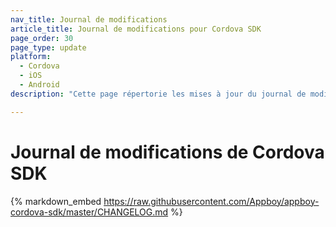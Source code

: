 ```yaml
---
nav_title: Journal de modifications
article_title: Journal de modifications pour Cordova SDK
page_order: 30
page_type: update
platform: 
  - Cordova
  - iOS
  - Android
description: "Cette page répertorie les mises à jour du journal de modifications de Braze SDK pour Cordova pour Android et iOS."

---
```


# Journal de modifications de Cordova SDK

{% markdown_embed https://raw.githubusercontent.com/Appboy/appboy-cordova-sdk/master/CHANGELOG.md %}
